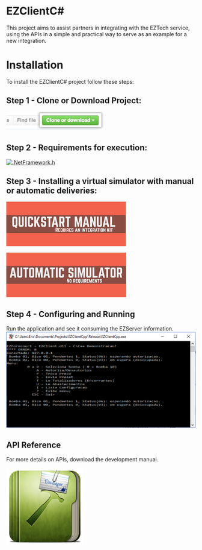 # EZClientC# #

This project aims to assist partners in integrating with the EZTech service, using the APIs in a simple and practical way to serve as an example for a new integration.

# Installation #

To install the EZClientC# project follow these steps:

## Step 1 - Clone or Download Project:
[![CloneProject](https://github.com/EZTechBrasil/EZClientCpp/blob/Eric/Pictures/clone-repo-clone-url-button.png)](https://help.github.com/articles/cloning-a-repository/)

## Step 2 - Requirements for execution:

[![.NetFramework.h](https://img.shields.io/badge/stdio-release-green.svg)](https://img.shields.io/badge/.NetFramework-3.5-green.svg)

## Step 3 - Installing a virtual simulator with manual or automatic deliveries:

[![Quickstart Manual](https://github.com/EZTechBrasil/EZClientCpp/blob/Eric/Pictures/QUICKSTART%20MANUAL.png)](https://github.com/EZTechBrasil/Integracao/raw/master/downloads/INTEGRATION_KIT_QUICKSTART_MANUAL.pdf)

[![Automatic Simulator](https://github.com/EZTechBrasil/EZClientCpp/blob/Eric/Pictures/AUTOMATIC%20SIMULATOR.png)](https://github.com/EZTechBrasil/Integracao/raw/master/downloads/AUTOMATIC_SIMULATOR.pdf)

## Step 4 - Configuring and Running

Run the application and see it consuming the EZServer information.
[![EZClientCSharp](https://github.com/EZTechBrasil/EZClientCpp/blob/Eric/Pictures/EZClientCpp.png)](https://github.com/EZTechBrasil/EZClientCpp/blob/Eric/Pictures/EZClientCpp.png)

## API Reference

For more details on APIs, download the development manual.

[![Quickstart Manual](https://github.com/EZTechBrasil/EZClientCpp/blob/Eric/Pictures/Developer.png)](http://www.execweb.com.br/eztech/EZAdmin/downloads/ManualDesenvolvimento.pdf)
